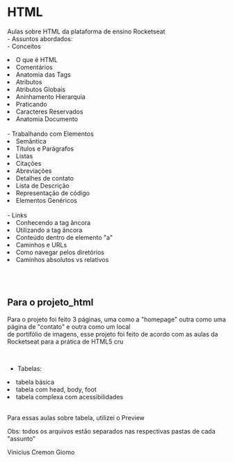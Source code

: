 # HTML
<p>
  Aulas sobre HTML da plataforma de ensino Rocketseat <br>
  - Assuntos abordados:<br>
  - Conceitos <br>
    <li>O que é HTML</li>
    <li>Comentários</li>
    <li>Anatomia das Tags</li>
    <li>Atributos</li>
    <li>Atributos Globais</li>
    <li>Aninhamento Hierarquia</li>
    <li>Praticando</li>
    <li>Caracteres Reservados</li>
    <li>Anatomia Documento</li>
  <br>
  - Trabalhando com Elementos <br>
    <li>Semântica</li>
    <li>Títulos e Parágrafos</li>
    <li>Listas</li>
    <li>Citações</li>
    <li>Abreviações</li>
    <li>Detalhes de contato</li>
    <li>Lista de Descrição</li>
    <li>Representação de código</li>
    <li>Elementos Genéricos</li>
  <br>
  - Links
  <li>Conhecendo a tag âncora</li>
  <li>Utilizando a tag âncora</li>
  <li>Conteúdo dentro de elemento "a"</li>
  <li>Caminhos e URLs</li>
  <li>Como navegar pelos diretórios</li>
  <li>Caminhos absolutos vs relativos</li>
  <br>
</p>
<br>

  <h2>Para o projeto_html</h2>
  <p>Para o projeto foi feito 3 páginas, uma como a "homepage" outra como uma página de "contato" e outra como um local <br>
  de portifólio de imagens, esse projeto foi feito de acordo com as aulas da Rocketseat para a prática de HTML5 cru </p>
  <br>
  
  - Tabelas:
  <li>tabela básica</li>
  <li>tabela com head, body, foot</li>
  <li>tabela complexa com acessibilidades</li>
  <br>
  <p>Para essas aulas sobre tabela, utilizei o Preview </p>

<p>Obs: todos os arquivos estão separados nas respectivas pastas de cada "assunto"</p>
Vinicius Cremon Giomo
